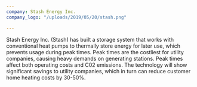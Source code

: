```yaml
---
company: Stash Energy Inc.
company_logo: "/uploads/2019/05/20/stash.png"

---
```

Stash Energy Inc. (Stash) has built a storage system that works with conventional heat pumps to thermally store energy for later use, which prevents usage during peak times. Peak times are the costliest for utility companies, causing heavy demands on generating stations. Peak times affect both operating costs and C02 emissions. The technology will show significant savings to utility companies, which in turn can reduce customer home heating costs by 30-50%.